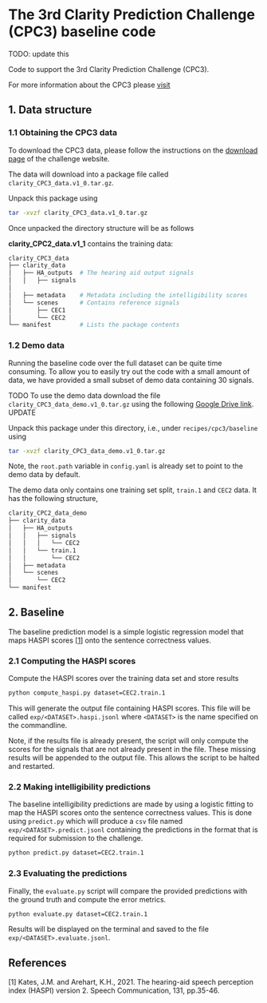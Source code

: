 # The 3rd Clarity Prediction Challenge (CPC3) baseline code

TODO: update this

Code to support the 3rd Clarity Prediction Challenge (CPC3).

For more information about the CPC3 please [visit](https://claritychallenge.org/)

## 1. Data structure

### 1.1 Obtaining the CPC3 data

To download the CPC3 data, please follow the instructions on the [download page](https://claritychallenge.org/docs/cpc3/taking_part/cpc3_download) of the challenge website.

The data will download into a package file called `clarity_CPC3_data.v1_0.tar.gz`.

Unpack this package using

```bash
tar -xvzf clarity_CPC3_data.v1_0.tar.gz
```

Once unpacked the directory structure will be as follows

**clarity_CPC2_data.v1_1** contains the training data:

```bash
clarity_CPC3_data
├── clarity_data
│   ├── HA_outputs  # The hearing aid output signals
│   │   ├── signals
│
│   ├── metadata    # Metadata including the intelligibility scores
│   └── scenes      # Contains reference signals
│       ├── CEC1
│       └── CEC2
└── manifest        # Lists the package contents
```

### 1.2 Demo data

Running the baseline code over the full dataset can be quite time consuming. To allow you to easily try out the code with a small amount of data, we have provided a small subset of demo data containing 30 signals.

TODO
To use the demo data download the file `clarity_CPC3_data_demo.v1_0.tar.gz` using the following [Google Drive link](https://drive.google.com/file/d/1oLlo9w9Z7A2NP35IntJsRySIPl-oUajU/view?usp=sharing).  UPDATE

Unpack this package under this directory, i.e., under `recipes/cpc3/baseline` using

```bash
tar -xvzf clarity_CPC3_data_demo.v1_0.tar.gz
```

Note, the `root.path` variable in `config.yaml` is already set to point to the demo data by default.

The demo data only contains one training set split, `train.1` and `CEC2` data. It has the following structure,

```bash
clarity_CPC2_data_demo
├── clarity_data
│   ├── HA_outputs
│   │   ├── signals
│   │   │   └── CEC2
│   │   └── train.1
│   │       └── CEC2
│   ├── metadata
│   └── scenes
│       └── CEC2
└── manifest
```

## 2. Baseline

The baseline prediction model is a simple logistic regression model that maps HASPI scores [[1](#references)] onto the sentence correctness values.

### 2.1 Computing the HASPI scores

Compute the HASPI scores over the training data set and store results

```bash
python compute_haspi.py dataset=CEC2.train.1
```

This will generate the output file containing HASPI scores. This file will be called `exp/<DATASET>.haspi.jsonl` where `<DATASET>` is the name specified on the commandline.

Note, if the results file is already present, the script will only compute the scores for the signals that are not already present in the file. These missing results will be appended to the output file. This allows the script to be halted and restarted.

### 2.2 Making intelligibility predictions

The baseline intelligibility predictions are made by using a logistic fitting to map the HASPI scores onto the sentence correctness values. This is done using `predict.py` which will produce a `csv` file named `exp/<DATASET>.predict.jsonl` containing the predictions in the format that is required for submission to the challenge.

```bash
python predict.py dataset=CEC2.train.1
```

### 2.3 Evaluating the predictions

Finally, the `evaluate.py` script will compare the provided predictions with the ground truth and compute the error metrics.

```bash
python evaluate.py dataset=CEC2.train.1
```

Results will be displayed on the terminal and saved to the file `exp/<DATASET>.evaluate.jsonl`.

## References

[1] Kates, J.M. and Arehart, K.H., 2021. The hearing-aid speech perception index (HASPI) version 2. Speech Communication, 131, pp.35-46.
